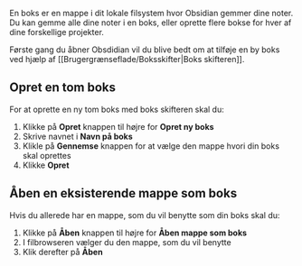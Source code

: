En boks er en mappe i dit lokale filsystem hvor Obsidian gemmer dine noter. Du kan gemme alle dine noter i en boks, eller oprette flere bokse for hver af dine forskellige projekter.

Første gang du åbner Obsdidian vil du blive bedt om at tilføje en by boks ved hjælp af [[Brugergrænseflade/Boksskifter|Boks skifteren]].

## Opret en tom boks

For at oprette en ny tom boks med boks skifteren skal du:

1. Klikke på **Opret** knappen til højre for **Opret ny boks**
2. Skrive navnet i **Navn på boks**
3. Klikle på **Gennemse** knappen for at vælge den mappe hvori din boks skal oprettes
4. Klikke **Opret**

## Åben en eksisterende mappe som boks

Hvis du allerede har en mappe, som du vil benytte som din boks skal du:

1. Klikke på **Åben** knappen til højre for **Åben mappe som boks**
2. I filbrowseren vælger du den mappe, som du vil benytte
3. Klik derefter på **Åben**
